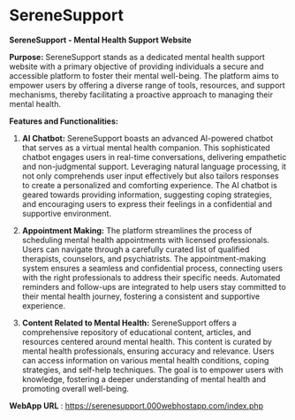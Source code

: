 # SereneSupport
**SereneSupport - Mental Health Support Website**

**Purpose:**
SereneSupport stands as a dedicated mental health support website with a primary objective of providing individuals a secure and accessible platform to foster their mental well-being. The platform aims to empower users by offering a diverse range of tools, resources, and support mechanisms, thereby facilitating a proactive approach to managing their mental health.

**Features and Functionalities:**

1. **AI Chatbot:**
   SereneSupport boasts an advanced AI-powered chatbot that serves as a virtual mental health companion. This sophisticated chatbot engages users in real-time conversations, delivering empathetic and non-judgmental support. Leveraging natural language processing, it not only comprehends user input effectively but also tailors responses to create a personalized and comforting experience. The AI chatbot is geared towards providing information, suggesting coping strategies, and encouraging users to express their feelings in a confidential and supportive environment.

2. **Appointment Making:**
   The platform streamlines the process of scheduling mental health appointments with licensed professionals. Users can navigate through a carefully curated list of qualified therapists, counselors, and psychiatrists. The appointment-making system ensures a seamless and confidential process, connecting users with the right professionals to address their specific needs. Automated reminders and follow-ups are integrated to help users stay committed to their mental health journey, fostering a consistent and supportive experience.

3. **Content Related to Mental Health:**
   SereneSupport offers a comprehensive repository of educational content, articles, and resources centered around mental health. This content is curated by mental health professionals, ensuring accuracy and relevance. Users can access information on various mental health conditions, coping strategies, and self-help techniques. The goal is to empower users with knowledge, fostering a deeper understanding of mental health and promoting overall well-being.

**WebApp URL** : https://serenesupport.000webhostapp.com/index.php

